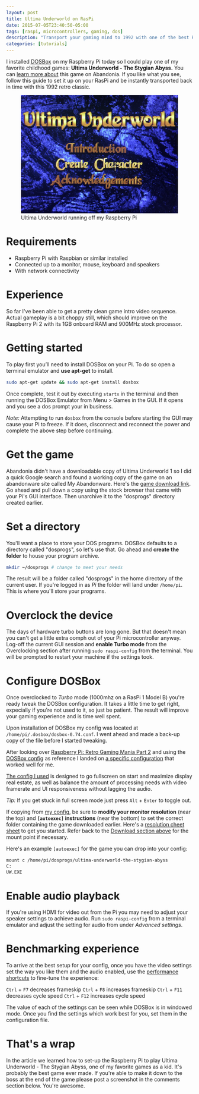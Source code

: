 ```yaml
---
layout: post
title: Ultima Underworld on RasPi
date: 2015-07-05T23:40:50-05:00
tags: [raspi, microcontrollers, gaming, dos]
description: "Transport your gaming mind to 1992 with one of the best RPGs of all time."
categories: [tutorials]
---
```


I installed <abbr title="DOSBox is an emulator program that emulates an IBM PC compatible computer running a DOS operating system.">DOSBox</abbr> on my Raspberry Pi today so I could play one of my favorite childhood games: **Ultima Underworld - The Stygian Abyss.** You can [learn more about](http://www.abandonia.com/en/games/193/Ultima+Underworld+-+The+Stygian+Abyss.html) this game on Abandonia. If you like what you see, follow this guide to set it up on your RasPi and be instantly transported back in time with this 1992 retro classic.

<figure>
  <img src="/images/ultima-underworld-raspi.jpg" alt="Ultima Underworld main menu.">
  <figcaption>Ultima Underworld running off my Raspberry Pi</figcaption>
</figure>

# Requirements

- Raspberry Pi with Raspbian or similar installed
- Connected up to a monitor, mouse, keyboard and speakers
- With network connectivity

# Experience

So far I've been able to get a pretty clean game intro video sequence. Actual gameplay is a bit choppy still, which should improve on the Raspberry Pi 2 with its 1GB onboard RAM and 900MHz stock processor.

# Getting started

To play first you’ll need to install DOSBox on your Pi. To do so open a terminal emulator and **use apt-get** to install.

```sh
sudo apt-get update && sudo apt-get install dosbox
```

Once complete, test it out by executing `startx` in the terminal and then running the DOSBox Emulator from Menu > Games in the GUI. If it opens and you see a dos prompt your in business.

*Note:* Attempting to run `dosbox` from the console before starting the GUI may cause your Pi to freeze. If it does, disconnect and reconnect the power and complete the above step before continuing.

# Get the game

Abandonia didn't have a downloadable copy of Ultima Underworld 1 so I did a quick Google search and found a working copy of the game on an abandonware site called My Abandonware. Here's the [game download link](http://www.myabandonware.com/game/ultima-underworld-the-stygian-abyss-1l1#download). Go ahead and pull down a copy using the stock browser that came with your Pi's GUI interface. Then unarchive it to the "dosprogs" directory created earlier.

# Set a directory

You'll want a place to store your DOS programs. DOSBox defaults to a directory called "dosprogs", so let's use that. Go ahead and **create the folder** to house your program archive.

```sh
mkdir ~/dosprogs # change to meet your needs
```

The result will be a folder called "dosprogs" in the home directory of the current user. If you're logged in as *Pi* the folder will land under `/home/pi`. This is where you'll store your programs.

# Overclock the device

The days of hardware turbo buttons are long gone. But that doesn't mean you can't get a little extra oomph out of your Pi microcontroller anyway. Log-off the current GUI session and **enable Turbo mode** from the Overclocking section after running `sudo raspi-config` from the terminal. You will be prompted to restart your machine if the settings took.

# Configure DOSBox

Once overclocked to *Turbo* mode (1000mhz on a RasPi 1 Model B) you're ready tweak the DOSBox configuration. It takes a little time to get right, expecially if you're not used to it, so just be patient. The result will improve your gaming experience and is time well spent.

Upon installation of DOSBox my config was located at `/home/pi/.dosbox/dosbox-0.74.conf`. I went ahead and made a back-up copy of the file before I started tweaking.

After looking over [Raspberry Pi: Retro Gaming Mania Part 2](http://www.codingepiphany.com/2013/03/30/raspberry-pi-retro-gaming-mania-part-2-dosbox/) and using the [DOSBox config](http://www.dosbox.com/wiki/Dosbox.conf) as reference I landed on [a specific configuration](https://gist.github.com/jhabdas/35c76f0fdd5e5b0a10f9) that worked well for me.

[The config I used](https://gist.github.com/jhabdas/35c76f0fdd5e5b0a10f9) is designed to go fullscreen on start and maximize display real estate, as well as balance the amount of processing needs with video framerate and UI responsiveness without lagging the audio.

*Tip:* If you get stuck in full screen mode just press `Alt` + `Enter` to toggle out.

If copying from [my config](https://gist.github.com/jhabdas/35c76f0fdd5e5b0a10f9), be sure to **modify your monitor resolution** (near the top) and **`[autoexec]` instructions** (near the bottom) to set the correct folder containing the game downloaded earlier. Here's a [resolution cheet sheet](https://upload.wikimedia.org/wikipedia/commons/0/0c/Vector_Video_Standards8.svg) to get you started. Refer back to the <a href="#download-ultima-underworld">Download section above</a> for the mount point if necessary.

Here's an example `[autoexec]` for the game you can drop into your config:

```
mount c /home/pi/dosprogs/ultima-underworld-the-stygian-abyss
C:
UW.EXE
```

# Enable audio playback

If you're using HDMI for video out from the Pi you may need to adjust your speaker settings to achieve audio. Run `sudo raspi-config` from a terminal emulator and adjust the setting for audio from under *Advanced settings*.

# Benchmarking experience

To arrive at the best setup for your config, once you have the video settings set the way you like them and the audio enabled, use the [performance shortcuts](http://www.dosbox.com/wiki/Basic_Setup_and_Installation_of_DosBox#Performance) to fine-tune the experience:

`Ctrl` + `F7` decreases frameskip
`Ctrl` + `F8` increases frameskip
`Ctrl` + `F11` decreases cycle speed
`Ctrl` + `F12` increases cycle speed

The value of each of the settings can be seen while DOSBox is in windowed mode. Once you find the settings which work best for you, set them in the configuration file.

# That's a wrap

In the article we learned how to set-up the Raspberry Pi to play Ultima Underworld - The Stygian Abyss, one of my favorite games as a kid. It's probably the best game ever made. If you're able to make it down to the boss at the end of the game please post a screenshot in the comments section below. You're awesome.
